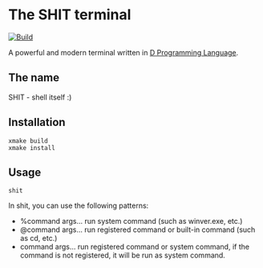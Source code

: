 # The SHIT terminal

[![Build](https://github.com/ACoderOrHacker/shit/actions/workflows/ci.yml/badge.svg)](https://github.com/ACoderOrHacker/shit/actions/workflows/ci.yml)

A powerful and modern terminal written in [D Programming Language](https://dlang.org/).

## The name
SHIT - shell itself :)

## Installation
```
xmake build
xmake install
```

## Usage
```
shit
```

In shit, you can use the following patterns:

- %command args... run system command (such as winver.exe, etc.)
- @command args... run registered command or built-in command (such as cd, etc.)
- command args... run registered command or system command, if the command is not registered, it will be run as system command.